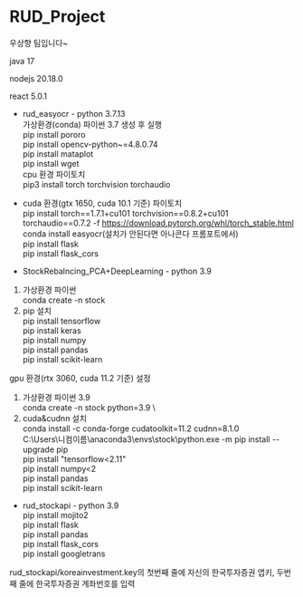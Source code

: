 # RUD_Project

우상향 팀입니다~

java 17

nodejs 20.18.0

react 5.0.1

-   rud_easyocr - python 3.7.13 \
    가상환경(conda) 파이썬 3.7 생성 후 실행 \
    pip install pororo \
    pip install opencv-python~=4.8.0.74 \
    pip install mataplot \
    pip install wget \
    cpu 환경 파이토치 \
    pip3 install torch torchvision torchaudio 

*   cuda 환경(gtx 1650, cuda 10.1 기준) 파이토치 \
    pip install torch==1.7.1+cu101 torchvision==0.8.2+cu101 torchaudio==0.7.2 -f https://download.pytorch.org/whl/torch_stable.html \
    conda install easyocr(설치가 안된다면 아나콘다 프롬포트에서) \
    pip install flask \
    pip install flask_cors 

-   StockRebalncing_PCA+DeepLearning - python 3.9

1. 가상환경 파이썬 \
   conda create -n stock 
2. pip 설치 \
   pip install tensorflow \
   pip install keras \
   pip install numpy  \
   pip install pandas \
   pip install scikit-learn 

gpu 환경(rtx 3060, cuda 11.2 기준) 설정

1. 가상환경 파이썬 3.9 \
   conda create -n stock python=3.9 \
2. cuda&cudnn 설치 \
   conda install -c conda-forge cudatoolkit=11.2 cudnn=8.1.0 \
   C:\Users\니컴이름\anaconda3\envs\stock\python.exe -m pip install --upgrade pip \
   pip install "tensorflow<2.11" \
   pip install numpy<2 \
   pip install pandas \
   pip install scikit-learn 

-   rud_stockapi - python 3.9 \
    pip install mojito2 \
    pip install flask \
    pip install pandas \
    pip install flask_cors \
    pip install googletrans 

rud_stockapi/koreainvestment.key의 첫번째 줄에 자신의 한국투자증권 앱키, 두번째 줄에 한국투자증권 계좌번호를 입력
